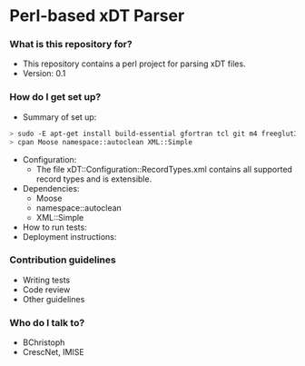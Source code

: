 # Perl-based xDT Parser #

### What is this repository for? ###

* This repository contains a perl project for parsing xDT files.
* Version: 0.1

### How do I get set up? ###

* Summary of set up:
```sh
> sudo -E apt-get install build-essential gfortran tcl git m4 freeglut3 doxygen libblas-dev liblapack-dev libx11-dev libnuma-dev zlib1g-dev libhwloc-dev
> cpan Moose namespace::autoclean XML::Simple
```
* Configuration:
  * The file xDT::Configuration::RecordTypes.xml contains all supported record types and is extensible.
* Dependencies:
  * Moose
  * namespace::autoclean
  * XML::Simple
* How to run tests:
* Deployment instructions:

### Contribution guidelines ###

* Writing tests
* Code review
* Other guidelines

### Who do I talk to? ###

* BChristoph
* CrescNet, IMISE